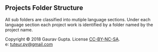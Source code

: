 ## Projects Folder Structure

All sub folders are classified into mutiple language sections.
Under each language section each project work is identified by a folder named by the project name.




Copyright &copy; 2018 Gaurav Gupta. License [CC-BY-NC-SA](https://creativecommons.org/licenses/by-nc-nd/4.0/legalcode).  
e: tuteur.py@gmail.com
